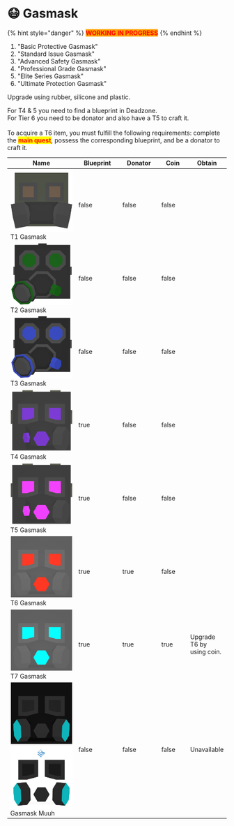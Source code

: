 # 😷 Gasmask

{% hint style="danger" %}
<mark style="color:red;background-color:orange;">**WORKING IN PROGRESS**</mark>
{% endhint %}

1. "Basic Protective Gasmask"
2. "Standard Issue Gasmask"
3. "Advanced Safety Gasmask"
4. "Professional Grade Gasmask"
5. "Elite Series Gasmask"
6. "Ultimate Protection Gasmask"

Upgrade using rubber, silicone and plastic.

For T4 & 5 you need to find a blueprint in Deadzone.\
For Tier 6 you need to be donator and also have a T5 to craft it.\
\
To acquire a T6 item, you must fulfill the following requirements: complete the <mark style="color:red;">**main quest**</mark>, possess the corresponding blueprint, and be a donator to craft it.

<table><thead><tr><th width="226.33333333333331">Name</th><th width="112" data-type="checkbox">Blueprint</th><th width="97" data-type="checkbox">Donator</th><th width="73" data-type="checkbox">Coin</th><th>Obtain</th></tr></thead><tbody><tr><td><img src="../.gitbook/assets/T1Gasmask_12000.png" alt="" data-size="line"> T1 Gasmask</td><td>false</td><td>false</td><td>false</td><td></td></tr><tr><td><img src="../.gitbook/assets/T2Gasmask_12001.png" alt="" data-size="line"> T2 Gasmask</td><td>false</td><td>false</td><td>false</td><td></td></tr><tr><td><img src="../.gitbook/assets/T3Gasmask_12002.png" alt="" data-size="line"> T3 Gasmask</td><td>false</td><td>false</td><td>false</td><td></td></tr><tr><td><img src="../.gitbook/assets/T4Gasmask_12003.png" alt="" data-size="line"> T4 Gasmask</td><td>true</td><td>false</td><td>false</td><td></td></tr><tr><td><img src="../.gitbook/assets/T5Gasmask_12004.png" alt="" data-size="line"> T5 Gasmask</td><td>true</td><td>false</td><td>false</td><td></td></tr><tr><td><img src="../.gitbook/assets/T6Gasmask_12005.png" alt="" data-size="line"> T6 Gasmask</td><td>true</td><td>true</td><td>false</td><td></td></tr><tr><td><img src="../.gitbook/assets/T7Gasmask_12006.png" alt="" data-size="line">T7 Gasmask</td><td>true</td><td>true</td><td>true</td><td>Upgrade T6 by using coin.</td></tr><tr><td><img src="../.gitbook/assets/Gasmask_Muuh_2_47051.png" alt="" data-size="line"><img src="../.gitbook/assets/Gasmask_Muuh_47050.png" alt="" data-size="line">Gasmask Muuh</td><td>false</td><td>false</td><td>false</td><td>Unavailable</td></tr></tbody></table>
